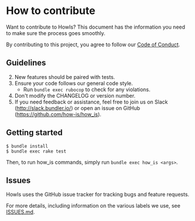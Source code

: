# How to contribute

Want to contribute to HowIs? This document has the information you need
to make sure the process goes smoothly.

By contributing to this project, you agree to follow our
[Code of Conduct](https://github.com/how-is/how_is/blob/master/CODE_OF_CONDUCT.md).

## Guidelines

2. New features should be paired with tests.
3. Ensure your code follows our general code style.
   * Run `bundle exec rubocop` to check for any violations.
4. Don't modify the CHANGELOG or version number.
5. If you need feedback or assistance, feel free to join us on Slack
   (http://slack.bundler.io/) or open an issue on GitHub
   (https://github.com/how-is/how_is).

## Getting started

```
$ bundle install
$ bundle exec rake test
```

Then, to run how_is commands, simply run `bundle exec how_is <args>`.

## Issues

HowIs uses the GitHub issue tracker for tracking bugs and feature
requests.

For more details, including information on the various labels we use, see
[ISSUES.md](https://github.com/how-is/how_is/blob/master/ISSUES.md).
